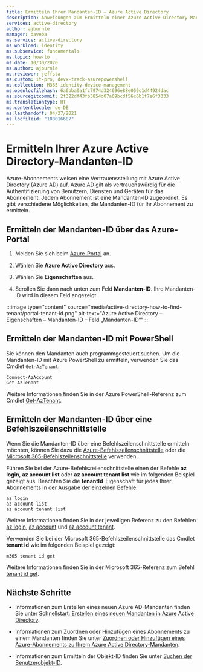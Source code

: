 ```yaml
---
title: Ermitteln Ihrer Mandanten-ID – Azure Active Directory
description: Anweisungen zum Ermitteln einer Azure Active Directory-Mandanten-ID für ein vorhandenes Azure-Abonnement
services: active-directory
author: ajburnle
manager: daveba
ms.service: active-directory
ms.workload: identity
ms.subservice: fundamentals
ms.topic: how-to
ms.date: 10/30/2020
ms.author: ajburnle
ms.reviewer: jeffsta
ms.custom: it-pro, devx-track-azurepowershell
ms.collection: M365-identity-device-management
ms.openlocfilehash: 6a6bba9a1fc7974d324696e88e059c1d44924dac
ms.sourcegitcommit: 2f322df43fb3854d07a69bcdf56c6b1f7e6f3333
ms.translationtype: HT
ms.contentlocale: de-DE
ms.lasthandoff: 04/27/2021
ms.locfileid: "108016687"
---
```

# <a name="how-to-find-your-azure-active-directory-tenant-id"></a>Ermitteln Ihrer Azure Active Directory-Mandanten-ID

Azure-Abonnements weisen eine Vertrauensstellung mit Azure Active Directory (Azure AD) auf. Azure AD gilt als vertrauenswürdig für die Authentifizierung von Benutzern, Diensten und Geräten für das Abonnement. Jedem Abonnement ist eine Mandanten-ID zugeordnet. Es gibt verschiedene Möglichkeiten, die Mandanten-ID für Ihr Abonnement zu ermitteln.

## <a name="find-tenant-id-through-the-azure-portal"></a>Ermitteln der Mandanten-ID über das Azure-Portal

1. Melden Sie sich beim [Azure-Portal](https://portal.azure.com) an.
 
1. Wählen Sie **Azure Active Directory** aus.

1. Wählen Sie **Eigenschaften** aus.

1. Scrollen Sie dann nach unten zum Feld **Mandanten-ID**. Ihre Mandanten-ID wird in diesem Feld angezeigt.

:::image type="content" source="media/active-directory-how-to-find-tenant/portal-tenant-id.png" alt-text="Azure Active Directory – Eigenschaften – Mandanten-ID – Feld „Mandanten-ID“":::

## <a name="find-tenant-id-with-powershell"></a>Ermitteln der Mandanten-ID mit PowerShell

Sie können den Mandanten auch programmgesteuert suchen. Um die Mandanten-ID mit Azure PowerShell zu ermitteln, verwenden Sie das Cmdlet `Get-AzTenant`.

```azurepowershell-interactive
Connect-AzAccount
Get-AzTenant
```
   
Weitere Informationen finden Sie in der Azure PowerShell-Referenz zum Cmdlet [Get-AzTenant](/powershell/module/az.accounts/get-aztenant).


## <a name="find-tenant-id-with-cli"></a>Ermitteln der Mandanten-ID über eine Befehlszeilenschnittstelle
Wenn Sie die Mandanten-ID über eine Befehlszeilenschnittstelle ermitteln möchten, können Sie dazu die [Azure-Befehlszeilenschnittstelle](/cli/azure/install-azure-cli) oder die [Microsoft 365-Befehlszeilenschnittstelle](https://pnp.github.io/cli-microsoft365/) verwenden. 

Führen Sie bei der Azure-Befehlszeilenschnittstelle einen der Befehle **az login**, **az account list** oder **az account tenant list** wie im folgenden Beispiel gezeigt aus. Beachten Sie die **tenantId**-Eigenschaft für jedes Ihrer Abonnements in der Ausgabe der einzelnen Befehle.

```azurecli-interactive
az login
az account list
az account tenant list
```

Weitere Informationen finden Sie in der jeweiligen Referenz zu den Befehlen [az login](/cli/azure/reference-index#az_login), [az account](/cli/azure/account) und [az account tenant](/cli/azure/account/tenant).


Verwenden Sie bei der Microsoft 365-Befehlszeilenschnittstelle das Cmdlet **tenant id** wie im folgenden Beispiel gezeigt:
 
```cli
m365 tenant id get
```

Weitere Informationen finden Sie in der Microsoft 365-Referenz zum Befehl [tenant id get](https://pnp.github.io/cli-microsoft365/cmd/tenant/id/id-get/).


## <a name="next-steps"></a>Nächste Schritte

- Informationen zum Erstellen eines neuen Azure AD-Mandanten finden Sie unter [Schnellstart: Erstellen eines neuen Mandanten in Azure Active Directory](active-directory-access-create-new-tenant.md).

- Informationen zum Zuordnen oder Hinzufügen eines Abonnements zu einem Mandanten finden Sie unter [Zuordnen oder Hinzufügen eines Azure-Abonnements zu Ihrem Azure Active Directory-Mandanten](active-directory-how-subscriptions-associated-directory.md).

- Informationen zum Ermitteln der Objekt-ID finden Sie unter [Suchen der Benutzerobjekt-ID](/partner-center/find-ids-and-domain-names#find-the-user-object-id).
